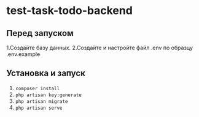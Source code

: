 # test-task-todo-backend

## Перед запуском
1.Создайте базу данных.
2.Создайте и настройте файл .env по образцу .env.example


## Установка и запуск

1. `composer install`
2. `php artisan key:generate`
3. `php artisan migrate`
4. `php artisan serve`